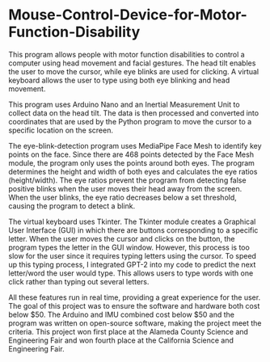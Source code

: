 # Mouse-Control-Device-for-Motor-Function-Disability
This program allows people with motor function disabilities to control a computer using head movement and facial gestures. The head tilt enables the user to move the cursor, while eye blinks are used for clicking. A virtual keyboard allows the user to type using both eye blinking and head movement. 

This program uses Arduino Nano and an Inertial Measurement Unit to collect data on the head tilt. The data is then processed and converted into coordinates that are used by the Python program to move the cursor to a specific location on the screen.

The eye-blink-detection program uses MediaPipe Face Mesh to identify key points on the face. Since there are 468 points detected by the Face Mesh module, the program only uses the points around both eyes. The program determines the height and width of both eyes and calculates the eye ratios (height/width). The eye ratios prevent the program from detecting false positive blinks when the user moves their head away from the screen. When the user blinks, the eye ratio decreases below a set threshold, causing the program to detect a blink.

The virtual keyboard uses Tkinter. The Tkinter module creates a Graphical User Interface (GUI) in which there are buttons corresponding to a specific letter. When the user moves the cursor and clicks on the button, the program types the letter in the GUI window. However, this process is too slow for the user since it requires typing letters using the cursor. To speed up this typing process, I integrated GPT-2 into my code to predict the next letter/word the user would type. This allows users to type words with one click rather than typing out several letters. 

All these features run in real time, providing a great experience for the user. The goal of this project was to ensure the software and hardware both cost below $50. The Arduino and IMU combined cost below $50 and the program was written on open-source software, making the project meet the criteria. This project won first place at the Alameda County Science and Engineering Fair and won fourth place at the California Science and Engineering Fair.
